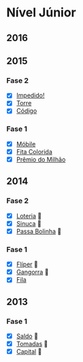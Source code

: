 # Nível Júnior

## 2016

## 2015
### Fase 2
  - [x] [Impedido!](/2015/fase2/impedido.poti)
  - [x] [Torre](/2015/fase2/torre.poti)
  - [x] [Código](/2015/fase2/codigo.poti)

### Fase 1
  - [x] [Móbile](/2015/fase1/mobile.poti)
  - [x] [Fita Colorida](/2015/fase1/fita.poti)
  - [x] [Prêmio do Milhão](/2015/fase1/premio.poti)

## 2014
### Fase 2
  - [x] [Loteria](/2014/fase2/loteria.poti) :balloon:
  - [x] [Sinuca](/2014/fase2/sinuca.poti) :balloon:
  - [x] [Passa Bolinha](/2014/fase2/bolinha.poti) :balloon:

### Fase 1
  - [x] [Flíper](/2014/fase1/fliper.poti) :balloon:
  - [x] [Gangorra](/2014/fase1/gangorra.poti) :balloon:
  - [x] [Fila](/2014/fase1/fila.poti)

## 2013
### Fase 1
  - [x] [Saldo](/2013/fase1/saldo.poti) :balloon:
  - [x] [Tomadas](/2013/fase1/tomadas.poti) :balloon:
  - [x] [Capital](/2013/fase1/capital.poti) :balloon:
